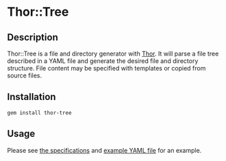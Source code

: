 Thor::Tree
==========

Description
-----------
Thor::Tree is a file and directory generator with [Thor][thor].  It will parse a file tree described in a YAML file and generate the desired file and directory structure.  File content may be specified with templates or copied from source files.

[thor]: https://github.com/wycats/thor

Installation
------------
    gem install thor-tree

Usage
-----
Please see [the specifications][specs] and [example YAML file][example_yml] for an example.

[specs]: https://github.com/ikezue/thor-tree/spec/thor/tree_spec.rb
[example_yml]: https:://github.com/ikezue/thor-tree/spec/fixtures/example.yml
